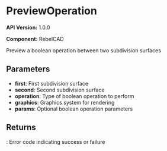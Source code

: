 # PreviewOperation

**API Version:** 1.0.0

**Component:** RebelCAD

Preview a boolean operation between two subdivision surfaces

## Parameters

- **first**: First subdivision surface
- **second**: Second subdivision surface
- **operation**: Type of boolean operation to perform
- **graphics**: Graphics system for rendering
- **params**: Optional boolean operation parameters

## Returns

: Error code indicating success or failure

